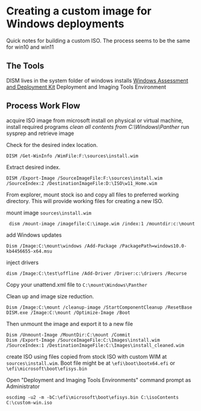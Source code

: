 # Creating a custom image for Windows deployments

Quick notes for building a custom ISO. The process seems to be the same for win10 and win11

## The Tools
DISM lives in the system folder of windows installs
[Windows Assessment and Deployment Kit](https://learn.microsoft.com/en-us/windows-hardware/get-started/adk-install)
Deployment and Imaging Tools Environment

## Process Work Flow
acquire ISO image from microsoft
install on physical or virtual machine, install required programs
*clean all contents from C:\Windows\Panther*
run sysprep and retrieve image

Check for the desired index location.
```
DISM /Get-WinInfo /WimFile:F:\sources\install.wim
```

Extract desired index.
```
DISM /Export-Image /SourceImageFile:F:\sources\install.wim /SourceIndex:2 /DestinationImageFile:D:\ISO\w11_Home.wim
```

From explorer, mount stock iso and copy all files to preferred working directory. This will provide working files for creating a new ISO.

mount image `sources\install.wim`
```
 dism /mount-image /imagefile:C:\image.wim /index:1 /mountdir:c:\mount
```

add Windows updates
```
Dism /Image:C:\mount\windows /Add-Package /PackagePath=windows10.0-kb4456655-x64.msu
```

inject drivers
```
dism /Image:C:\test\offline /Add-Driver /Driver:c:\drivers /Recurse
```

Copy your unattend.xml file to `C:\mount\Windows\Panther`

Clean up and image size reduction.
```
Dism /Image:C:\mount /cleanup-image /StartComponentCleanup /ResetBase
DISM.exe /Image:C:\mount /Optimize-Image /Boot
```

Then unmount the image and export it to a new file
```
Dism /Unmount-Image /MountDir:C:\mount /Commit
Dism /Export-Image /SourceImageFile:C:\Images\install.wim /SourceIndex:1 /DestinationImageFile:C:\Images\install_cleaned.wim
```

create ISO using files copied from stock ISO with custom WIM at `sources\install.wim`. Boot file might be at `\efi\boot\bootx64.efi` or `\efi\microsoft\boot\efisys.bin`

Open "Deployment and Imaging Tools Environments" command prompt as Administrator

```
oscdimg -u2 -m -bC:\efi\microsoft\boot\efisys.bin C:\isoContents C:\custom-win.iso
```
